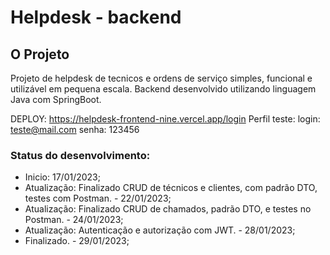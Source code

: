 # Helpdesk - backend

## O Projeto
Projeto de helpdesk de tecnicos e ordens de serviço simples, funcional e utilizável em pequena escala.
Backend desenvolvido utilizando linguagem Java com SpringBoot.

DEPLOY: https://helpdesk-frontend-nine.vercel.app/login
Perfil teste: 
login: teste@mail.com
senha: 123456

### Status do desenvolvimento:
- Inicio: 17/01/2023;
- Atualização: Finalizado CRUD de técnicos e clientes, com padrão DTO, testes com Postman. - 22/01/2023;
- Atualização: Finalizado CRUD de chamados, padrão DTO, e testes no Postman. - 24/01/2023;
- Atualização: Autenticação e autorização com JWT. - 28/01/2023;
- Finalizado. - 29/01/2023; 